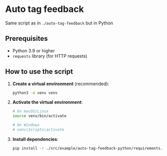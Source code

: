 # Auto tag feedback

Same script as in `./auto-tag-feedback` but in Python

## Prerequisites

- Python 3.9 or higher
- `requests` library (for HTTP requests)

## How to use the script

1. **Create a virtual environment** (recommended):

   ```bash
   python3 -m venv venv
   ```

2. **Activate the virtual environment**:

   ```bash
   # On macOS/Linux
   source venv/bin/activate

   # On Windows
   # venv\Scripts\activate
   ```

3. **Install dependencies**:
   ```bash
   pip install -r ./src/example/auto-tag-feedback-python/requirements.txt
   ```
